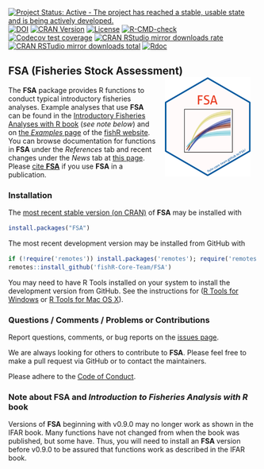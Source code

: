 [![Project Status: Active - The project has reached a stable, usable state and is being actively developed.](http://www.repostatus.org/badges/latest/active.svg)](http://www.repostatus.org/#active)
[![DOI](https://zenodo.org/badge/18348400.svg)](https://zenodo.org/badge/latestdoi/18348400)
[![CRAN Version](http://www.r-pkg.org/badges/version/FSA)](http://www.r-pkg.org/pkg/FSA)
[![License](http://img.shields.io/badge/license-GPL%20%28%3E=%202%29-brightgreen.svg?style=flat)](http://www.gnu.org/licenses/gpl-2.0.html)
[![R-CMD-check](https://github.com/fishR-Core-Team/FSA/workflows/R-CMD-check/badge.svg)](https://github.com/fishR-Core-Team/FSA/actions)
[![Codecov test coverage](https://codecov.io/gh/fishR-Core-Team/FSA/branch/master/graph/badge.svg)](https://codecov.io/gh/fishR-Core-Team/FSA?branch=master)
[![CRAN RStudio mirror downloads rate](http://cranlogs.r-pkg.org/badges/FSA)
![CRAN RSTudio mirror downloads total](http://cranlogs.r-pkg.org/badges/grand-total/FSA)](http://www.r-pkg.org/pkg/FSA)
[![Rdoc](http://www.rdocumentation.org/badges/version/FSA)](http://www.rdocumentation.org/packages/FSA)

## FSA (Fisheries Stock Assessment)  <img src="man/figures/logo.png" align="right" height="200" hspace="15" />

The **FSA** package provides R functions to conduct typical introductory fisheries analyses. Example analyses that use **FSA** can be found in the [Introductory Fisheries Analyses with R book](http://derekogle.com/IFAR/) (*see note below*) and on [the *Examples* page](http://derekogle.com/fishR/examples/) of the [fishR website](http://derekogle.com/fishR/). You can browse documentation for functions in **FSA** under the *References* tab and recent changes under the *News* tab at [this page](https://fishr-core-team.github.io/FSA/). Please [cite **FSA**](https://fishr-core-team.github.io/FSA//authors.html) if you use **FSA** in a publication.

### Installation
The [most recent stable version (on CRAN)](https://cloud.r-project.org/package=FSA) of **FSA** may be installed with

```r
install.packages("FSA")
```

The most recent development version may be installed from GitHub with

```r
if (!require('remotes')) install.packages('remotes'); require('remotes')
remotes::install_github('fishR-Core-Team/FSA')
```

You may need to have R Tools installed on your system to install the development version from GitHub. See the instructions for ([R Tools for Windows](https://cran.r-project.org/bin/windows/Rtools/) or [R Tools for Mac OS X](https://cran.r-project.org/bin/macosx/tools/)).


### Questions / Comments / Problems or Contributions
Report questions, comments, or bug reports on the [issues page](https://github.com/fishR-Core-Team/FSA/issues).

We are always looking for others to contribute to **FSA**. Please feel free to make a pull request via GitHub or to contact the maintainers.

Please adhere to the [Code of Conduct](https://fishr-core-team.github.io/FSA//CODE_OF_CONDUCT.html).


### Note about **FSA** and *Introduction to Fisheries Analysis with R* book
Versions of **FSA** beginning with v0.9.0 may no longer work as shown in the IFAR book. Many functions have not changed from when the book was published, but some have. Thus, you will need to install an **FSA** version before v0.9.0 to be assured that functions work as described in the IFAR book.
